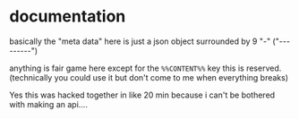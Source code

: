 # documentation
basically the "meta data" here is just a json object surrounded by 9 "-" ("---------")

anything is fair game here except for the `%%CONTENT%%` key this is reserved. (technically you could use it but don't come to me when everything breaks)

Yes this was hacked together in like 20 min because i can't be bothered with making an api....

